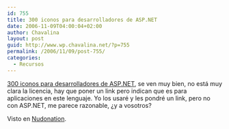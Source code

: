 ```yaml
---
id: 755
title: 300 iconos para desarrolladores de ASP.NET
date: 2006-11-09T04:00:04+02:00
author: Chavalina
layout: post
guid: http://www.wp.chavalina.net/?p=755
permalink: /2006/11/09/post-755/
categories:
  - Recursos
---
```

<a href="http://www.aspneticons.com/" target="_blank">300 iconos para desarrolladores de ASP.NET</a>, se ven muy bien, no está muy clara la licencia, hay que poner un link pero indican que es para aplicaciones en este lenguaje. Yo los usaré y les pondré un link, pero no con ASP.NET, me parece razonable, ¿y a vosotros?

Visto en <a href="http://www.nudonation.com/archivos/recursos/300_iconos_para_desarrolladores_de_aspnet.html" target="_blank">Nudonation</a>.